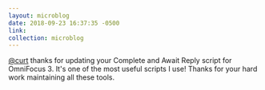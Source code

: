 ```yaml
---
layout: microblog
date: 2018-09-23 16:37:35 -0500
link:
collection: microblog
---
```

[@curt](https://micro.blog/curt) thanks for updating your Complete and Await Reply script for OmniFocus 3. It's one of the most useful scripts I use! Thanks for your hard work maintaining all these tools.
